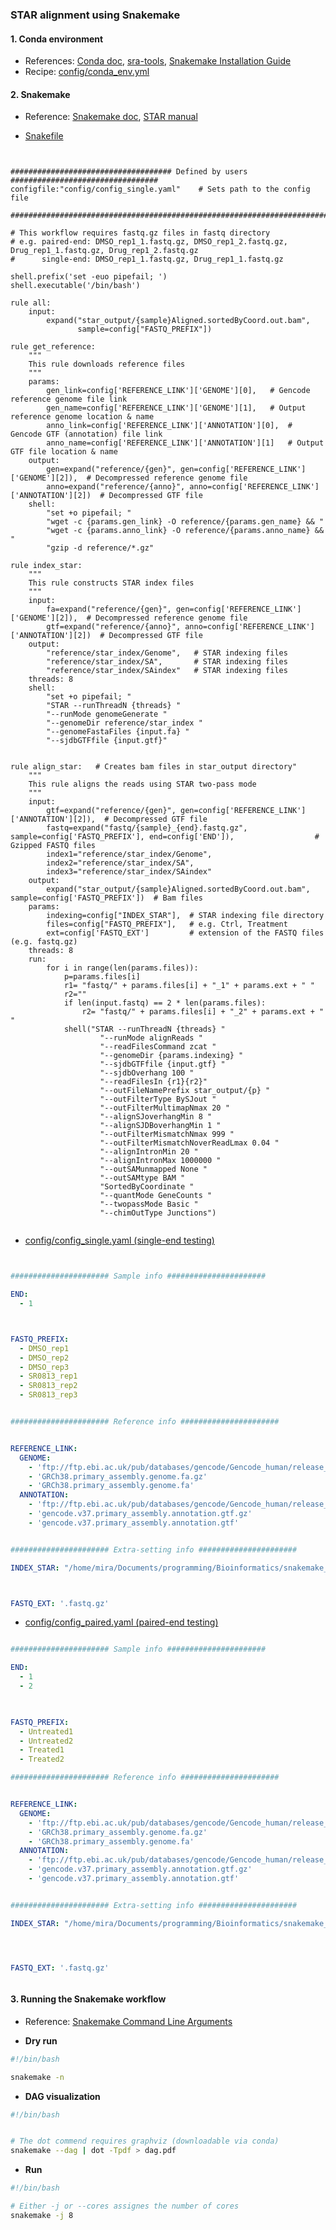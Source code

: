 ### STAR alignment using Snakemake

#### 1. Conda environment

- References: [Conda doc](https://docs.conda.io/projects/conda/en/latest/index.html), [sra-tools](https://github.com/ncbi/sra-tools), [Snakemake Installation Guide](https://snakemake.readthedocs.io/en/stable/getting_started/installation.html)
- Recipe: [config/conda_env.yml](https://github.com/Mira0507/snakemake_star/blob/master/config/conda_env.yml)


#### 2. Snakemake 

- Reference: [Snakemake doc](https://snakemake.readthedocs.io/en/stable), [STAR manual](https://github.com/alexdobin/STAR/blob/master/doc/STARmanual.pdf)

- [Snakefile](https://github.com/Mira0507/snakemake_star/blob/master/Snakefile)

```


#################################### Defined by users #################################
configfile:"config/config_single.yaml"    # Sets path to the config file

#######################################################################################

# This workflow requires fastq.gz files in fastq directory 
# e.g. paired-end: DMSO_rep1_1.fastq.gz, DMSO_rep1_2.fastq.gz, Drug_rep1_1.fastq.gz, Drug_rep1_2.fastq.gz 
#      single-end: DMSO_rep1_1.fastq.gz, Drug_rep1_1.fastq.gz

shell.prefix('set -euo pipefail; ')
shell.executable('/bin/bash')

rule all:
    input:
        expand("star_output/{sample}Aligned.sortedByCoord.out.bam", 
               sample=config["FASTQ_PREFIX"])

rule get_reference:    
    """
    This rule downloads reference files
    """
    params:
        gen_link=config['REFERENCE_LINK']['GENOME'][0],   # Gencode reference genome file link 
        gen_name=config['REFERENCE_LINK']['GENOME'][1],   # Output reference genome location & name 
        anno_link=config['REFERENCE_LINK']['ANNOTATION'][0],  # Gencode GTF (annotation) file link
        anno_name=config['REFERENCE_LINK']['ANNOTATION'][1]   # Output GTF file location & name
    output:
        gen=expand("reference/{gen}", gen=config['REFERENCE_LINK']['GENOME'][2]),  # Decompressed reference genome file 
        anno=expand("reference/{anno}", anno=config['REFERENCE_LINK']['ANNOTATION'][2])  # Decompressed GTF file
    shell:
        "set +o pipefail; "
        "wget -c {params.gen_link} -O reference/{params.gen_name} && "
        "wget -c {params.anno_link} -O reference/{params.anno_name} && "
        "gzip -d reference/*.gz"

rule index_star:
    """
    This rule constructs STAR index files
    """
    input:
        fa=expand("reference/{gen}", gen=config['REFERENCE_LINK']['GENOME'][2]),  # Decompressed reference genome file
        gtf=expand("reference/{anno}", anno=config['REFERENCE_LINK']['ANNOTATION'][2])  # Decompressed GTF file
    output:
        "reference/star_index/Genome",   # STAR indexing files
        "reference/star_index/SA",       # STAR indexing files
        "reference/star_index/SAindex"   # STAR indexing files
    threads: 8
    shell:
        "set +o pipefail; "
        "STAR --runThreadN {threads} "
        "--runMode genomeGenerate "
        "--genomeDir reference/star_index "
        "--genomeFastaFiles {input.fa} "
        "--sjdbGTFfile {input.gtf}"


rule align_star:   # Creates bam files in star_output directory"
    """
    This rule aligns the reads using STAR two-pass mode
    """
    input:
        gtf=expand("reference/{gen}", gen=config['REFERENCE_LINK']['ANNOTATION'][2]),  # Decompressed GTF file
        fastq=expand("fastq/{sample}_{end}.fastq.gz", sample=config['FASTQ_PREFIX'], end=config['END']),                  # Gzipped FASTQ files
        index1="reference/star_index/Genome",
        index2="reference/star_index/SA",
        index3="reference/star_index/SAindex"
    output:
        expand("star_output/{sample}Aligned.sortedByCoord.out.bam", sample=config['FASTQ_PREFIX'])  # Bam files
    params:
        indexing=config["INDEX_STAR"],  # STAR indexing file directory
        files=config["FASTQ_PREFIX"],   # e.g. Ctrl, Treatment
        ext=config['FASTQ_EXT']         # extension of the FASTQ files (e.g. fastq.gz)
    threads: 8
    run:
        for i in range(len(params.files)):
            p=params.files[i]
            r1= "fastq/" + params.files[i] + "_1" + params.ext + " " 
            r2=""
            if len(input.fastq) == 2 * len(params.files): 
                r2= "fastq/" + params.files[i] + "_2" + params.ext + " " 
            shell("STAR --runThreadN {threads} "  
                    "--runMode alignReads "  
                    "--readFilesCommand zcat "
                    "--genomeDir {params.indexing} " 
                    "--sjdbGTFfile {input.gtf} "  
                    "--sjdbOverhang 100 "  
                    "--readFilesIn {r1}{r2}"  
                    "--outFileNamePrefix star_output/{p} "
                    "--outFilterType BySJout "  
                    "--outFilterMultimapNmax 20 "
                    "--alignSJoverhangMin 8 "
                    "--alignSJDBoverhangMin 1 "
                    "--outFilterMismatchNmax 999 "
                    "--outFilterMismatchNoverReadLmax 0.04 "
                    "--alignIntronMin 20 "
                    "--alignIntronMax 1000000 "
                    "--outSAMunmapped None "
                    "--outSAMtype BAM "
                    "SortedByCoordinate "
                    "--quantMode GeneCounts "
                    "--twopassMode Basic "
                    "--chimOutType Junctions")     


```

- [config/config_single.yaml (single-end testing)](https://github.com/Mira0507/snakemake_star/blob/master/config/config_single.yaml)


```yaml


###################### Sample info ######################

END: 
  - 1



FASTQ_PREFIX:
  - DMSO_rep1
  - DMSO_rep2
  - DMSO_rep3
  - SR0813_rep1
  - SR0813_rep2
  - SR0813_rep3


###################### Reference info ######################


REFERENCE_LINK:
  GENOME: 
    - 'ftp://ftp.ebi.ac.uk/pub/databases/gencode/Gencode_human/release_37/GRCh38.primary_assembly.genome.fa.gz'
    - 'GRCh38.primary_assembly.genome.fa.gz'
    - 'GRCh38.primary_assembly.genome.fa'
  ANNOTATION: 
    - 'ftp://ftp.ebi.ac.uk/pub/databases/gencode/Gencode_human/release_37/gencode.v37.primary_assembly.annotation.gtf.gz'
    - 'gencode.v37.primary_assembly.annotation.gtf.gz'
    - 'gencode.v37.primary_assembly.annotation.gtf'


###################### Extra-setting info ######################

INDEX_STAR: "/home/mira/Documents/programming/Bioinformatics/snakemake_star_hisat/reference/star_index" # Assigns path to star indexing directory (ABSOLUTE PATH NEEDED due to a potential STAR error!)



FASTQ_EXT: '.fastq.gz'


```


- [config/config_paired.yaml (paired-end testing)](https://github.com/Mira0507/snakemake_star/blob/master/config/config_paired.yaml)


```yaml

###################### Sample info ######################

END: 
  - 1
  - 2


  
FASTQ_PREFIX:
  - Untreated1
  - Untreated2
  - Treated1
  - Treated2

###################### Reference info ######################


REFERENCE_LINK:
  GENOME: 
    - 'ftp://ftp.ebi.ac.uk/pub/databases/gencode/Gencode_human/release_37/GRCh38.primary_assembly.genome.fa.gz'
    - 'GRCh38.primary_assembly.genome.fa.gz'
    - 'GRCh38.primary_assembly.genome.fa'
  ANNOTATION: 
    - 'ftp://ftp.ebi.ac.uk/pub/databases/gencode/Gencode_human/release_37/gencode.v37.primary_assembly.annotation.gtf.gz'
    - 'gencode.v37.primary_assembly.annotation.gtf.gz'
    - 'gencode.v37.primary_assembly.annotation.gtf'


###################### Extra-setting info ######################

INDEX_STAR: "/home/mira/Documents/programming/Bioinformatics/snakemake_star_hisat/reference/star_index" # Assigns path to star indexing directory (ABSOLUTE PATH NEEDED due to a potential STAR error!)




FASTQ_EXT: '.fastq.gz'



```

#### 3. Running the Snakemake workflow

- Reference: [Snakemake Command Line Arguments](https://snakemake.readthedocs.io/en/stable/executing/cli.html)

- **Dry run**


```bash
#!/bin/bash

snakemake -n

```


- **DAG visualization** 


```bash
#!/bin/bash


# The dot commend requires graphviz (downloadable via conda)
snakemake --dag | dot -Tpdf > dag.pdf


```


- **Run**


```bash
#!/bin/bash

# Either -j or --cores assignes the number of cores
snakemake -j 8

```
